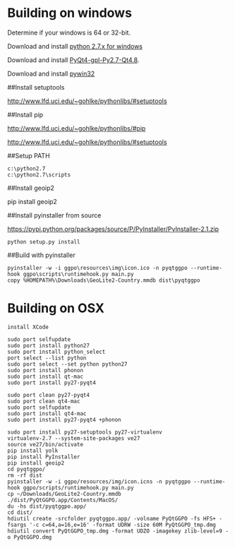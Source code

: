 # Building on windows

Determine if your windows is 64 or 32-bit.

Download and install [python 2.7.x for windows](http://python.org/download/releases/2.7.6/)

Download and install [PyQt4-gpl-Py2.7-Qt4.8](http://www.riverbankcomputing.com/software/pyqt/download).

Download and install [pywin32](http://sourceforge.net/projects/pywin32/)

##Install setuptools

http://www.lfd.uci.edu/~gohlke/pythonlibs/#setuptools

##Install pip

http://www.lfd.uci.edu/~gohlke/pythonlibs/#pip

http://www.lfd.uci.edu/~gohlke/pythonlibs/#setuptools

##Setup PATH

    c:\python2.7
    c:\python2.7\scripts

##Install geoip2

pip install geoip2

##Install pyinstaller from source

https://pypi.python.org/packages/source/P/PyInstaller/PyInstaller-2.1.zip

    python setup.py install

##Build with pyinstaller

	pyinstaller -w -i ggpo\resources\img\icon.ico -n pyqtggpo --runtime-hook ggpo\scripts\runtimehook.py main.py
	copy %HOMEPATH%\Downloads\GeoLite2-Country.mmdb dist\pyqtggpo


# Building on OSX
    install XCode

	sudo port selfupdate
	sudo port install python27
	sudo port install python_select
	port select --list python
	sudo port select --set python python27
	sudo port install phonon
	sudo port install qt-mac
	sudo port install py27-pyqt4

 	sudo port clean py27-pyqt4
 	sudo port clean qt4-mac
 	sudo port selfupdate
 	sudo port install qt4-mac
 	sudo port install py27-pyqt4 +phonon

	sudo port install py27-setuptools py27-virtualenv
	virtualenv-2.7 --system-site-packages ve27
	source ve27/bin/activate
	pip install yolk
	pip install PyInstaller
	pip install geoip2
	cd pyqtggpo/
	rm -rf dist
	pyinstaller -w -i ggpo/resources/img/icon.icns -n pyqtggpo --runtime-hook ggpo/scripts/runtimehook.py main.py
	cp ~/Downloads/GeoLite2-Country.mmdb ./dist/PyQtGGPO.app/Contents/MacOS/
	du -hs dist/pyqtggpo.app/
	cd dist/
	hdiutil create -srcfolder pyqtggpo.app/ -volname PyQtGGPO -fs HFS+ -fsargs '-c c=64,a=16,e=16' -format UDRW -size 60M PyQtGGPO_tmp.dmg
	hdiutil convert PyQtGGPO_tmp.dmg -format UDZO -imagekey zlib-level=9 -o PyQtGGPO.dmg	
